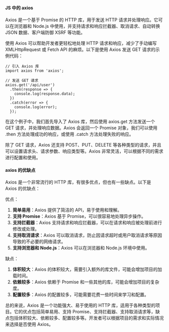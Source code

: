 <!--
 * @Author: Shu Binqi
 * @Date: 2023-03-27 19:53:55
 * @LastEditors: Shu Binqi
 * @LastEditTime: 2023-04-20 20:24:43
 * @Description: Axios
 * @Version: 1.0.0
 * @FilePath: \interviewQuestionsc:\Git\interviewQuestions\前端基础\JavaScript\Axios.md
-->

#### JS 中的 axios

Axios 是一个基于 Promise 的 HTTP 库，用于发送 HTTP 请求并处理响应。它可以在浏览器和 Node.js 中使用，并支持请求和响应拦截器、取消请求、自动转换 JSON 数据、客户端防御 XSRF 等功能。

使用 Axios 可以帮助开发者更轻松地处理 HTTP 请求和响应，减少了手动编写 XMLHttpRequest 或 Fetch API 的麻烦。以下是使用 Axios 发送 GET 请求的示例代码：

```
// 引入 Axios 库
import axios from 'axios';

// 发送 GET 请求
axios.get('/api/user')
  .then(response => {
    console.log(response.data);
  })
  .catch(error => {
    console.log(error);
  });
```

在这个例子中，我们首先导入了 Axios 库，然后使用 axios.get 方法发送一个 GET 请求，并处理响应数据。Axios 会返回一个 Promise 对象，我们可以使用 .then 方法处理成功的响应，或使用 .catch 方法处理失败的响应。

除了 GET 请求，Axios 还支持 POST、PUT、DELETE 等各种类型的请求，并且可以设置请求头、请求参数、响应类型等。Axios 非常灵活，可以根据不同的需求进行配置和使用。

#### axios 的优缺点

Axios 是一个非常流行的 HTTP 库，有很多优点，但也有一些缺点。以下是 Axios 的优缺点：

优点：

1. **简单易用**：Axios 提供了简洁的 API，易于使用和理解。
1. **支持 Promise**：Axios 基于 Promise，可以很容易地处理异步操作。
1. **支持拦截器**：Axios 支持请求和响应拦截器，可以在请求和响应被处理前进行修改或处理。
1. **支持取消请求**：Axios 可以取消请求，防止因请求超时或用户取消请求等原因导致的不必要的网络请求。
1. **支持浏览器和 Node.js**：Axios 可以在浏览器和 Node.js 环境中使用。

缺点：

1. **体积较大**：Axios 的体积较大，需要引入额外的库文件，可能会增加项目的加载时间。
1. **依赖较多**：Axios 依赖于 Promise 和一些其他的库，可能会增加项目的复杂度。
1. **配置较多**：Axios 的配置较多，可能需要花费一些时间来学习和配置。

总的来说，Axios 是一个功能强大、易于使用的 HTTP 库，适用于各种类型的项目。它的优点包括简单易用、支持 Promise、支持拦截器、支持取消请求等，缺点包括体积较大、依赖较多、配置较多等。开发者可以根据项目的需求和实际情况来选择是否使用 Axios。
